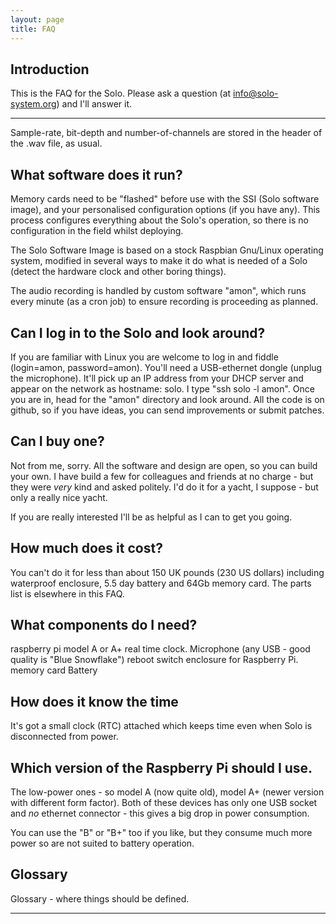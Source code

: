 ```yaml
---
layout: page
title: FAQ
---
```


Introduction
------------

This is the FAQ for the Solo.  Please ask a question (at
info@solo-system.org) and I'll answer it.

-------

Sample-rate, bit-depth and number-of-channels are stored in the header
of the .wav file, as usual.


What software does it run?
--------------------------

Memory cards need to be "flashed" before use with the SSI (Solo
software image), and your personalised configuration options (if you
have any).  This process configures everything about the Solo's
operation, so there is no configuration in the field whilst deploying.

The Solo Software Image is based on a stock Raspbian Gnu/Linux
operating system, modified in several ways to make it do what is
needed of a Solo (detect the hardware clock and other boring things).

The audio recording is handled by custom software "amon", which runs
every minute (as a cron job) to ensure recording is proceeding as
planned.


Can I log in to the Solo and look around?
-----------------------------------------

If you are familiar with Linux you are welcome to log in and fiddle
(login=amon, password=amon). You'll need a USB-ethernet dongle (unplug
the microphone).  It'll pick up an IP address from your DHCP server
and appear on the network as hostname: solo.  I type "ssh solo -l
amon".  Once you are in, head for the "amon" directory and look
around.  All the code is on github, so if you have ideas, you can
send improvements or submit patches.  

Can I buy one?
--------------

Not from me, sorry.  All the software and design are open, so you can
build your own.  I have build a few for colleagues and friends at no
charge - but they were _very_ kind and asked politely.  I'd do it for
a yacht, I suppose - but only a really nice yacht.

If you are really interested I'll be as helpful as I can to get you
going.


How much does it cost?
----------------------

You can't do it for less than about 150 UK pounds (230 US dollars)
including waterproof enclosure, 5.5 day battery and 64Gb memory card.
The parts list is elsewhere in this FAQ.


What components do I need?
--------------------------
raspberry pi model A or A+
real time clock.
Microphone (any USB - good quality is "Blue Snowflake")
reboot switch
enclosure for Raspberry Pi.
memory card
Battery


How does it know the time
-------------------------
It's got a small clock (RTC) attached which keeps time even when Solo is disconnected from power.


Which version of the Raspberry Pi should I use.
-----------------------------------------------

The low-power ones - so model A (now quite old), model A+ (newer
version with different form factor). Both of these devices has only
one USB socket and _no_ ethernet connector - this gives a big drop in
power consumption.

You can use the "B" or "B+" too if you like, but they consume much
more power so are not suited to battery operation.


Glossary
--------
Glossary - where things should be defined.

<hr>
